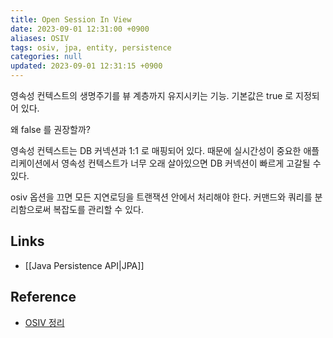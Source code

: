 ```yaml
---
title: Open Session In View
date: 2023-09-01 12:31:00 +0900
aliases: OSIV
tags: osiv, jpa, entity, persistence
categories: null
updated: 2023-09-01 12:31:15 +0900
---
```


영속성 컨텍스트의 생명주기를 뷰 계층까지 유지시키는 기능. 기본값은 true 로 지정되어 있다.

왜 false 를 권장할까?

영속성 컨텍스트는 DB 커넥션과 1:1 로 매핑되어 있다. 때문에 실시간성이 중요한 애플리케이션에서 영속성 컨텍스트가 너무 오래 살아있으면 DB 커넥션이 빠르게 고갈될 수 있다.

osiv 옵션을 끄면 모든 지연로딩을 트랜잭션 안에서 처리해야 한다. 커맨드와 쿼리를 분리함으로써 복잡도를 관리할 수 있다.

## Links

- [[Java Persistence API|JPA]]

## Reference

- [OSIV 정리](https://ykh6242.tistory.com/entry/JPA-OSIVOpen-Session-In-View%EC%99%80-%EC%84%B1%EB%8A%A5-%EC%B5%9C%EC%A0%81%ED%99%94)
